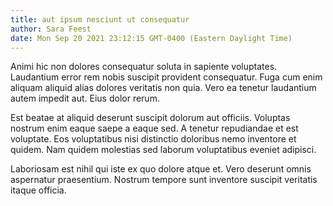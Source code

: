```yaml
---
title: aut ipsum nesciunt ut consequatur
author: Sara Feest
date: Mon Sep 20 2021 23:12:15 GMT-0400 (Eastern Daylight Time)
---
```

Animi hic non dolores consequatur soluta in sapiente voluptates. Laudantium error rem nobis suscipit provident consequatur. Fuga cum enim aliquam aliquid alias dolores veritatis non quia. Vero ea tenetur laudantium autem impedit aut. Eius dolor rerum.

 Est beatae at aliquid deserunt suscipit dolorum aut officiis. Voluptas nostrum enim eaque saepe a eaque sed. A tenetur repudiandae et est voluptate. Eos voluptatibus nisi distinctio doloribus nemo inventore et quidem. Nam quidem molestias sed laborum voluptatibus eveniet adipisci.

 Laboriosam est nihil qui iste ex quo dolore atque et. Vero deserunt omnis aspernatur praesentium. Nostrum tempore sunt inventore suscipit veritatis itaque officia.